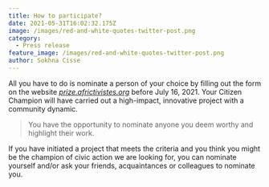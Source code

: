 ```yaml
---
title: How to participate?
date: 2021-05-31T16:02:32.175Z
image: /images/red-and-white-quotes-twitter-post.png
category:
  - Press release
feature_image: /images/red-and-white-quotes-twitter-post.png
author: Sokhna Cisse
---
```

All you have to do is nominate a person of your choice by filling out the form on the website *[prize.africtivistes.org](https://prize.africtivistes.org/nominated/)* before July 16, 2021. Your Citizen Champion will have carried out a high-impact, innovative project with a community dynamic.

> You have the opportunity to nominate anyone you deem worthy and highlight their work.

If you have initiated a project that meets the criteria and you think you might be the champion of civic action we are looking for, you can nominate yourself and/or ask your friends, acquaintances or colleagues to nominate you.